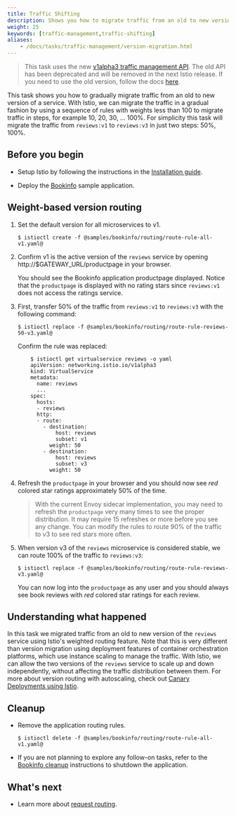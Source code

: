 ```yaml
---
title: Traffic Shifting
description: Shows you how to migrate traffic from an old to new version of a service.
weight: 25
keywords: [traffic-management,traffic-shifting]
aliases:
    - /docs/tasks/traffic-management/version-migration.html
---
```


> This task uses the new [v1alpha3 traffic management API](/blog/2018/v1alpha3-routing/). The old API has been deprecated and will be removed in the next Istio release. If you need to use the old version, follow the docs [here](https://archive.istio.io/v0.7/docs/tasks/traffic-management/).

This task shows you how to gradually migrate traffic from an old to new version of a service.
With Istio, we can migrate the traffic in a gradual fashion by using a sequence of rules
with weights less than 100 to migrate traffic in steps, for example 10, 20, 30, ... 100%.
For simplicity this task will migrate the traffic from `reviews:v1` to `reviews:v3` in just
two steps: 50%, 100%.

## Before you begin

* Setup Istio by following the instructions in the
  [Installation guide](/docs/setup/).

* Deploy the [Bookinfo](/docs/guides/bookinfo/) sample application.

## Weight-based version routing

1.  Set the default version for all microservices to v1.

    ```command
    $ istioctl create -f @samples/bookinfo/routing/route-rule-all-v1.yaml@
    ```

1.  Confirm v1 is the active version of the `reviews` service by opening http://$GATEWAY_URL/productpage in your browser.

    You should see the Bookinfo application productpage displayed.
    Notice that the `productpage` is displayed with no rating stars since `reviews:v1` does not access the ratings service.

1.  First, transfer 50% of the traffic from `reviews:v1` to `reviews:v3` with the following command:

    ```command
    $ istioctl replace -f @samples/bookinfo/routing/route-rule-reviews-50-v3.yaml@
    ```

    Confirm the rule was replaced:

    ```command-output-as-yaml
        $ istioctl get virtualservice reviews -o yaml
        apiVersion: networking.istio.io/v1alpha3
        kind: VirtualService
        metadata:
          name: reviews
          ...
        spec:
          hosts:
          - reviews
          http:
          - route:
            - destination:
                host: reviews
                subset: v1
              weight: 50
            - destination:
                host: reviews
                subset: v3
              weight: 50
    ```

1.  Refresh the `productpage` in your browser and you should now see *red* colored star ratings approximately 50% of the time.

    > With the current Envoy sidecar implementation, you may need to refresh the `productpage` very many times
    > to see the proper distribution. It may require 15 refreshes or more before you see any change. You can modify the rules to route 90% of the traffic to v3 to see red stars more often.

1.  When version v3 of the `reviews` microservice is considered stable, we can route 100% of the traffic to `reviews:v3`:

    ```command
    $ istioctl replace -f @samples/bookinfo/routing/route-rule-reviews-v3.yaml@
    ```

    You can now log into the `productpage` as any user and you should always see book reviews
    with *red* colored star ratings for each review.

## Understanding what happened

In this task we migrated traffic from an old to new version of the `reviews` service using Istio's
weighted routing feature. Note that this is very different than version migration using deployment features
of container orchestration platforms, which use instance scaling to manage the traffic.
With Istio, we can allow the two versions of the `reviews` service to scale up and down independently,
without affecting the traffic distribution between them.
For more about version routing with autoscaling, check out [Canary Deployments using Istio](/blog/2017/0.1-canary/).

## Cleanup

*   Remove the application routing rules.

    ```command
    $ istioctl delete -f @samples/bookinfo/routing/route-rule-all-v1.yaml@
    ```

* If you are not planning to explore any follow-on tasks, refer to the
  [Bookinfo cleanup](/docs/guides/bookinfo/#cleanup) instructions
  to shutdown the application.

## What's next

* Learn more about [request routing](/docs/concepts/traffic-management/request-routing/).
